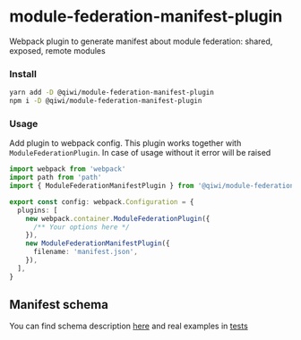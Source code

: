 # module-federation-manifest-plugin

Webpack plugin to generate manifest about module federation: shared, exposed, remote modules

### Install

```bash
yarn add -D @qiwi/module-federation-manifest-plugin
npm i -D @qiwi/module-federation-manifest-plugin
```

### Usage

Add plugin to webpack config. This plugin works together with `ModuleFederationPlugin`. In case of usage without it error will be raised

```typescript
import webpack from 'webpack'
import path from 'path'
import { ModuleFederationManifestPlugin } from '@qiwi/module-federation-manifest-plugin'

export const config: webpack.Configuration = {
  plugins: [
    new webpack.container.ModuleFederationPlugin({
      /** Your options here */
    }),
    new ModuleFederationManifestPlugin({
      filename: 'manifest.json',
    }),
  ],
}
```

## Manifest schema

You can find schema description [here](https://github.com/qiwi/module-federation-manifest-plugin/blob/main/src/main/ts/schema.ts) and real examples in [tests](https://github.com/qiwi/module-federation-manifest-plugin/blob/main/src/test/ts/e2e.spec.ts)
